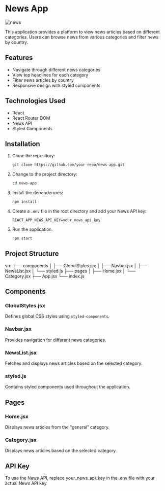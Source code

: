 # News App

![news](https://github.com/user-attachments/assets/2b6221ac-5e75-44ae-9002-6dc5bcea66a6)


This application provides a platform to view news articles based on different categories. Users can browse news from various categories and filter news by country.

## Features

- Navigate through different news categories
- View top headlines for each category
- Filter news articles by country
- Responsive design with styled components

## Technologies Used

- React
- React Router DOM
- News API
- Styled Components

## Installation

1. Clone the repository:

    ```sh
    git clone https://github.com/your-repo/news-app.git
    ```

2. Change to the project directory:

    ```sh
    cd news-app
    ```

3. Install the dependencies:

    ```sh
    npm install
    ```

4. Create a `.env` file in the root directory and add your News API key:

    ```
    REACT_APP_NEWS_API_KEY=your_news_api_key
    ```

5. Run the application:

    ```sh
    npm start
    ```

## Project Structure

src
├── components
│ ├── GlobalStyles.jsx
│ ├── Navbar.jsx
│ ├── NewsList.jsx
│ └── styled.js
├── pages
│ ├── Home.jsx
│ └── Category.jsx
├── App.jsx
└── index.js


## Components

### GlobalStyles.jsx
Defines global CSS styles using `styled-components`.

### Navbar.jsx
Provides navigation for different news categories.

### NewsList.jsx
Fetches and displays news articles based on the selected category.

### styled.js
Contains styled components used throughout the application.

## Pages

### Home.jsx
Displays news articles from the "general" category.

### Category.jsx
Displays news articles based on the selected category.


## API Key
To use the News API, replace your_news_api_key in the .env file with your actual News API key.
